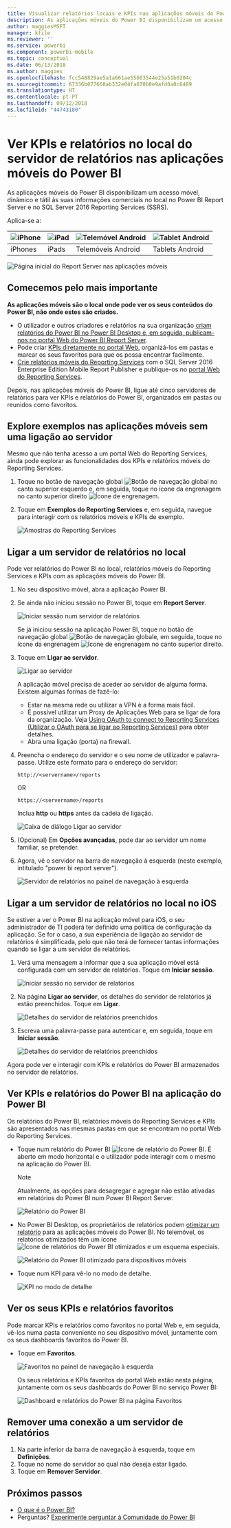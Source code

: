 ```yaml
---
title: Visualizar relatórios locais e KPIs nas aplicações móveis do Power BI
description: As aplicações móveis do Power BI disponibilizam um acesso móvel, dinâmico e tátil às suas informações comerciais no local no SQL Server Reporting Services e no Power BI Report Server.
author: maggiesMSFT
manager: kfile
ms.reviewer: ''
ms.service: powerbi
ms.component: powerbi-mobile
ms.topic: conceptual
ms.date: 06/13/2018
ms.author: maggies
ms.openlocfilehash: fcc548829ae5a1a661ae55603544e25a51b0204c
ms.sourcegitcommit: 67336b077668ab332e04fa670b0e9afd0a0c6489
ms.translationtype: HT
ms.contentlocale: pt-PT
ms.lasthandoff: 09/12/2018
ms.locfileid: "44743180"
---
```

# <a name="view-on-premises-report-server-reports-and-kpis-in-the-power-bi-mobile-apps"></a>Ver KPIs e relatórios no local do servidor de relatórios nas aplicações móveis do Power BI

As aplicações móveis do Power BI disponibilizam um acesso móvel, dinâmico e tátil às suas informações comerciais no local no Power BI Report Server e no SQL Server 2016 Reporting Services (SSRS).

Aplica-se a:

| ![iPhone](./media/mobile-app-ssrs-kpis-mobile-on-premises-reports/iphone-logo-50-px.png) | ![iPad](./media/mobile-app-ssrs-kpis-mobile-on-premises-reports/ipad-logo-50-px.png) | ![Telemóvel Android](./media/mobile-app-ssrs-kpis-mobile-on-premises-reports/android-phone-logo-50-px.png) | ![Tablet Android](./media/mobile-app-ssrs-kpis-mobile-on-premises-reports/android-tablet-logo-50-px.png) |
|:--- |:--- |:--- |:--- |
| iPhones |iPads |Telemóveis Android |Tablets Android |


![Página inicial do Report Server nas aplicações móveis](./media/mobile-app-ssrs-kpis-mobile-on-premises-reports/power-bi-ipad-pbi-report-server-home.png)

## <a name="first-things-first"></a>Comecemos pelo mais importante
**As aplicações móveis são o local onde pode ver os seus conteúdos do Power BI, não onde estes são criados.**

* O utilizador e outros criadores e relatórios na sua organização [criam relatórios do Power BI no Power BI Desktop e, em seguida, publicam-nos no portal Web do Power BI Report Server](../../report-server/quickstart-create-powerbi-report.md). 
* Pode criar [KPIs diretamente no portal Web](https://docs.microsoft.com/sql/reporting-services/working-with-kpis-in-reporting-services), organizá-los em pastas e marcar os seus favoritos para que os possa encontrar facilmente. 
* [Crie relatórios móveis do Reporting Services](https://docs.microsoft.com/sql/reporting-services/mobile-reports/create-mobile-reports-with-sql-server-mobile-report-publisher) com o SQL Server 2016 Enterprise Edition Mobile Report Publisher e publique-os no [portal Web do Reporting Services](https://docs.microsoft.com/sql/reporting-services/web-portal-ssrs-native-mode).  

Depois, nas aplicações móveis do Power BI, ligue até cinco servidores de relatórios para ver KPIs e relatórios do Power BI, organizados em pastas ou reunidos como favoritos. 

## <a name="explore-samples-in-the-mobile-apps-without-a-server-connection"></a>Explore exemplos nas aplicações móveis sem uma ligação ao servidor
Mesmo que não tenha acesso a um portal Web do Reporting Services, ainda pode explorar as funcionalidades dos KPIs e relatórios móveis do Reporting Services. 

1. Toque no botão de navegação global ![Botão de navegação global](././media/mobile-app-ssrs-kpis-mobile-on-premises-reports/power-bi-iphone-global-nav-button.png) no canto superior esquerdo e, em seguida, toque no ícone da engrenagem no canto superior direito ![Ícone de engrenagem](././media/mobile-app-ssrs-kpis-mobile-on-premises-reports/power-bi-ios-settings-icon.png).
2. Toque em **Exemplos do Reporting Services** e, em seguida, navegue para interagir com os relatórios móveis e KPIs de exemplo.
   
   ![Amostras do Reporting Services](./media/mobile-app-ssrs-kpis-mobile-on-premises-reports/power-bi-iphone-ssrs-samples.png)

## <a name="connect-to-an-on-premises-report-server"></a>Ligar a um servidor de relatórios no local
Pode ver relatórios do Power BI no local, relatórios móveis do Reporting Services e KPIs com as aplicações móveis do Power BI. 

1. No seu dispositivo móvel, abra a aplicação Power BI.
2. Se ainda não iniciou sessão no Power BI, toque em **Report Server**.
   
   ![Iniciar sessão num servidor de relatórios](./media/mobile-app-ssrs-kpis-mobile-on-premises-reports/power-bi-connect-to-rs-login.png)
   
   Se já iniciou sessão na aplicação Power BI, toque no botão de navegação global ![Botão de navegação global](././media/mobile-app-ssrs-kpis-mobile-on-premises-reports/power-bi-iphone-global-nav-button.png)e, em seguida, toque no ícone da engrenagem ![Ícone de engrenagem](././media/mobile-app-ssrs-kpis-mobile-on-premises-reports/power-bi-ios-settings-icon.png) no canto superior direito.
3. Toque em **Ligar ao servidor**.
   
    ![Ligar ao servidor](./media/mobile-app-ssrs-kpis-mobile-on-premises-reports/power-bi-android-server-sign-in.png)

     A aplicação móvel precisa de aceder ao servidor de alguma forma. Existem algumas formas de fazê-lo:

    - Estar na mesma rede ou utilizar a VPN é a forma mais fácil.
    - É possível utilizar um Proxy de Aplicações Web para se ligar de fora da organização. Veja [Using OAuth to connect to Reporting Services (Utilizar o OAuth para se ligar ao Reporting Services)](mobile-oauth-ssrs.md) para obter detalhes. 
    - Abra uma ligação (porta) na firewall.

1. Preencha o endereço do servidor e o seu nome de utilizador e palavra-passe. Utilize este formato para o endereço do servidor:
   
     `http://<servername>/reports`
   
     OR
   
     `https://<servername>/reports`
   
   Inclua **http** ou **https** antes da cadeia de ligação.
   
    ![Caixa de diálogo Ligar ao servidor](./media/mobile-app-ssrs-kpis-mobile-on-premises-reports/power-bi-ios-connect-to-server-dialog.png)
5. (Opcional) Em **Opções avançadas**, pode dar ao servidor um nome familiar, se pretender.
6. Agora, vê o servidor na barra de navegação à esquerda (neste exemplo, intitulado "power bi report server").
   
   ![Servidor de relatórios no painel de navegação à esquerda](./media/mobile-app-ssrs-kpis-mobile-on-premises-reports/power-bi-iphone-left-nav-report-server.png)

## <a name="connect-to-an-on-premises-report-server-in-ios"></a>Ligar a um servidor de relatórios no local no iOS

Se estiver a ver o Power BI na aplicação móvel para iOS, o seu administrador de TI poderá ter definido uma política de configuração da aplicação. Se for o caso, a sua experiência de ligação ao servidor de relatórios é simplificada, pelo que não terá de fornecer tantas informações quando se ligar a um servidor de relatórios. 

1. Verá uma mensagem a informar que a sua aplicação móvel está configurada com um servidor de relatórios. Toque em **Iniciar sessão**.

    ![Iniciar sessão no servidor de relatórios](./media/mobile-app-ssrs-kpis-mobile-on-premises-reports/power-bi-config-server-sign-in.png)

2.  Na página **Ligar ao servidor**, os detalhes do servidor de relatórios já estão preenchidos. Toque em **Ligar**.

    ![Detalhes do servidor de relatórios preenchidos](./media/mobile-app-ssrs-kpis-mobile-on-premises-reports/power-bi-ios-remote-configure-connect-server.png)

3. Escreva uma palavra-passe para autenticar e, em seguida, toque em **Iniciar sessão**. 

    ![Detalhes do servidor de relatórios preenchidos](./media/mobile-app-ssrs-kpis-mobile-on-premises-reports/power-bi-config-server-address.png)

Agora pode ver e interagir com KPIs e relatórios do Power BI armazenados no servidor de relatórios.

## <a name="view-power-bi-reports-and-kpis-in-the-power-bi-app"></a>Ver KPIs e relatórios do Power BI na aplicação do Power BI
Os relatórios do Power BI, relatórios móveis do Reporting Services e KPIs são apresentados nas mesmas pastas em que se encontram no portal Web do Reporting Services. 

* Toque num relatório do Power BI ![Ícone de relatório do Power BI](./media/mobile-app-ssrs-kpis-mobile-on-premises-reports/power-bi-rs-mobile-report-icon.png). É aberto em modo horizontal e o utilizador pode interagir com o mesmo na aplicação do Power BI.

    > [!NOTE]
  > Atualmente, as opções para desagregar e agregar não estão ativadas em relatórios do Power BI num Power BI Report Server.
  
    ![Relatório do Power BI](./media/mobile-app-ssrs-kpis-mobile-on-premises-reports/power-bi-iphone-report-server-report.png)
* No Power BI Desktop, os proprietários de relatórios podem [otimizar um relatório](../../desktop-create-phone-report.md) para as aplicações móveis do Power BI. No telemóvel, os relatórios otimizados têm um ícone ![Ícone de relatórios do Power BI otimizados](./media/mobile-app-ssrs-kpis-mobile-on-premises-reports/power-bi-rs-mobile-optimized-icon.png) e um esquema especiais.
  
    ![Relatório do Power BI otimizado para dispositivos móveis](./media/mobile-app-ssrs-kpis-mobile-on-premises-reports/power-bi-rs-mobile-optimized-report.png)
* Toque num KPI para vê-lo no modo de detalhe.
  
    ![KPI no modo de detalhe](./media/mobile-app-ssrs-kpis-mobile-on-premises-reports/pbi_ipad_ssmrp_tile.png)

## <a name="view-your-favorite-kpis-and-reports"></a>Ver os seus KPIs e relatórios favoritos
Pode marcar KPIs e relatórios como favoritos no portal Web e, em seguida, vê-los numa pasta conveniente no seu dispositivo móvel, juntamente com os seus dashboards favoritos do Power BI.

* Toque em **Favoritos**.
  
   ![Favoritos no painel de navegação à esquerda](./media/mobile-app-ssrs-kpis-mobile-on-premises-reports/power-bi-ipad-faves-pbi-report-server-update.png)
  
   Os seus relatórios e KPIs favoritos do portal Web estão nesta página, juntamente com os seus dashboards do Power BI no serviço Power BI:
  
   ![Dashboard e relatórios do Power BI na página Favoritos](./media/mobile-app-ssrs-kpis-mobile-on-premises-reports/power-bi-ipad-favorites.png)

## <a name="remove-a-connection-to-a-report-server"></a>Remover uma conexão a um servidor de relatórios
1. Na parte inferior da barra de navegação à esquerda, toque em **Definições**.
2. Toque no nome do servidor ao qual não deseja estar ligado.
3. Toque em **Remover Servidor**.

## <a name="next-steps"></a>Próximos passos
* [O que é o Power BI?](../../power-bi-overview.md)  
* Perguntas? [Experimente perguntar à Comunidade do Power BI](http://community.powerbi.com/)

